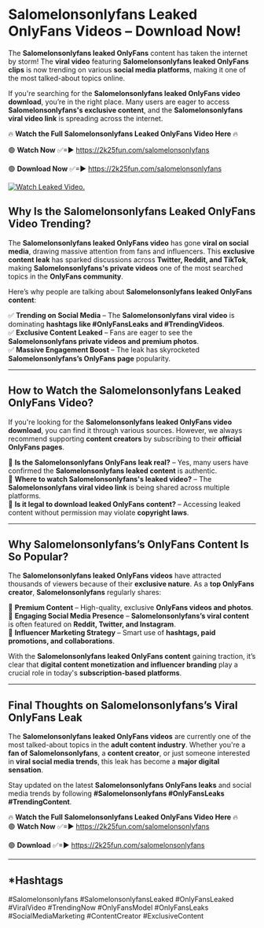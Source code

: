 # Salomelonsonlyfans Leaked OnlyFans Videos – Download Now!

The **Salomelonsonlyfans leaked OnlyFans** content has taken the internet by storm! The **viral video** featuring **Salomelonsonlyfans leaked OnlyFans clips** is now trending on various **social media platforms**, making it one of the most talked-about topics online.  

If you're searching for the **Salomelonsonlyfans leaked OnlyFans video download**, you’re in the right place. Many users are eager to access **Salomelonsonlyfans's exclusive content**, and the **Salomelonsonlyfans viral video link** is spreading across the internet.  

🔥 **Watch the Full Salomelonsonlyfans Leaked OnlyFans Video Here** 🔥  

🟢 **Watch Now** ✅=► https://2k25fun.com/salomelonsonlyfans

🟢 **Download Now** ✅=► https://2k25fun.com/salomelonsonlyfans

[![Watch Leaked Video.](https://miro.medium.com/v2/resize:fit:828/format:webp/1*cilzJN44JGOrTw9NJCrNHA.gif "Watch Leaked Video")](https://2k25fun.com/salomelonsonlyfans)

## **Why Is the Salomelonsonlyfans Leaked OnlyFans Video Trending?**  

The **Salomelonsonlyfans leaked OnlyFans video** has gone **viral on social media**, drawing massive attention from fans and influencers. This **exclusive content leak** has sparked discussions across **Twitter, Reddit, and TikTok**, making **Salomelonsonlyfans's private videos** one of the most searched topics in the **OnlyFans community**.  

Here’s why people are talking about **Salomelonsonlyfans leaked OnlyFans content**:  

✅ **Trending on Social Media** – The **Salomelonsonlyfans viral video** is dominating **hashtags like #OnlyFansLeaks and #TrendingVideos**.  
✅ **Exclusive Content Leaked** – Fans are eager to see the **Salomelonsonlyfans private videos and premium photos**.  
✅ **Massive Engagement Boost** – The leak has skyrocketed **Salomelonsonlyfans’s OnlyFans page** popularity.  

---

## **How to Watch the Salomelonsonlyfans Leaked OnlyFans Video?**  

If you're looking for the **Salomelonsonlyfans leaked OnlyFans video download**, you can find it through various sources. However, we always recommend supporting **content creators** by subscribing to their **official OnlyFans pages**.  

🔹 **Is the Salomelonsonlyfans OnlyFans leak real?** – Yes, many users have confirmed the **Salomelonsonlyfans leaked content** is authentic.  
🔹 **Where to watch Salomelonsonlyfans's leaked video?** – The **Salomelonsonlyfans viral video link** is being shared across multiple platforms.  
🔹 **Is it legal to download leaked OnlyFans content?** – Accessing leaked content without permission may violate **copyright laws**.  

---

## **Why Salomelonsonlyfans’s OnlyFans Content Is So Popular?**  

The **Salomelonsonlyfans leaked OnlyFans videos** have attracted thousands of viewers because of their **exclusive nature**. As a **top OnlyFans creator**, **Salomelonsonlyfans** regularly shares:  

📌 **Premium Content** – High-quality, exclusive **OnlyFans videos and photos**.  
📌 **Engaging Social Media Presence** – **Salomelonsonlyfans’s viral content** is often featured on **Reddit, Twitter, and Instagram**.  
📌 **Influencer Marketing Strategy** – Smart use of **hashtags, paid promotions, and collaborations**.  

With the **Salomelonsonlyfans leaked OnlyFans content** gaining traction, it’s clear that **digital content monetization and influencer branding** play a crucial role in today's **subscription-based platforms**.  

---

## **Final Thoughts on Salomelonsonlyfans’s Viral OnlyFans Leak**  

The **Salomelonsonlyfans leaked OnlyFans videos** are currently one of the most talked-about topics in the **adult content industry**. Whether you're a **fan of Salomelonsonlyfans**, a **content creator**, or just someone interested in **viral social media trends**, this leak has become a **major digital sensation**.  

Stay updated on the latest **Salomelonsonlyfans OnlyFans leaks** and social media trends by following **#Salomelonsonlyfans #OnlyFansLeaks #TrendingContent**.  

🔥 **Watch the Full Salomelonsonlyfans Leaked OnlyFans Video Here** 🔥  
🟢 **Watch Now** ✅=► https://2k25fun.com/salomelonsonlyfans

🟢 **Download** ✅=► https://2k25fun.com/salomelonsonlyfans

---

## *Hashtags
#Salomelonsonlyfans #SalomelonsonlyfansLeaked #OnlyFansLeaked #ViralVideo #TrendingNow #OnlyFansModel #OnlyFansLeaks #SocialMediaMarketing #ContentCreator #ExclusiveContent  